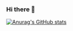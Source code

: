 ### Hi there 👋

[![Anurag's GitHub stats](https://github-readme-stats.vercel.app/api?username=KaiReichart)](https://github.com/anuraghazra/github-readme-stats)

<!--
**KaiReichart/KaiReichart** is a ✨ _special_ ✨ repository because its `README.md` (this file) appears on your GitHub profile.

Here are some ideas to get you started:

- 🔭 I’m currently working on ...
- 🌱 I’m currently learning ...
- 👯 I’m looking to collaborate on ...
- 🤔 I’m looking for help with ...
- 💬 Ask me about ...
- 📫 How to reach me: ...
- 😄 Pronouns: ...
- ⚡ Fun fact: ...
-->
